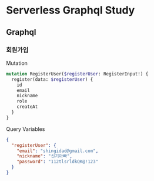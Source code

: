 # Serverless Graphql Study

## Graphql

### 회원가입

Mutation

```graphql
mutation RegisterUser($registerUser: RegisterInput!) {
  register(data: $registerUser) {
    id
    email
    nickname
    role
    createAt
  }
}
```

Query Variables

```json
{
  "registerUser": {
    "email": "shingidad@gmail.com",
    "nickname": "신기아빠",
    "password": "112tlsrldkQK@!123"
  }
}
```
